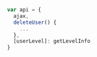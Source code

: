---
---
```javascript
  var api = {
    ajax,
    deleteUser() {
      ...
    },
    [userLevel]: getLevelInfo
  }
```

